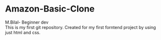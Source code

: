 # Amazon-Basic-Clone

M.Bilal- Beginner dev
<br>
This is my first git repository.
Created for my first forntend project by using just html and css.
